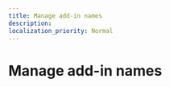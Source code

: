 ```yaml
---
title: Manage add-in names
description:
localization_priority: Normal
---
```


# Manage add-in names